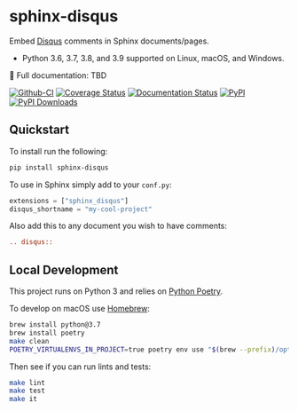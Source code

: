 # sphinx-disqus

Embed [Disqus](https://disqus.com) comments in Sphinx documents/pages.

* Python 3.6, 3.7, 3.8, and 3.9 supported on Linux, macOS, and Windows.

📖 Full documentation: TBD

[![Github-CI][github-ci]][github-link]
[![Coverage Status][codecov-badge]][codecov-link]
[![Documentation Status][rtd-badge]][rtd-link]
[![PyPI][pypi-badge]][pypi-link]
[![PyPI Downloads][pypi-dl-badge]][pypi-dl-link]

[github-ci]: https://github.com/Robpol86/sphinx-disqus/workflows/ci/badge.svg?branch=main
[github-link]: https://github.com/Robpol86/sphinx-disqus
[codecov-badge]: https://codecov.io/gh/Robpol86/sphinx-disqus/branch/main/graph/badge.svg
[codecov-link]: https://codecov.io/gh/Robpol86/sphinx-disqus
[rtd-badge]: https://readthedocs.org/projects/sphinx-disqus/badge/?version=latest
[rtd-link]: https://sphinx-disqus.readthedocs.io/en/latest/?badge=latest
[pypi-badge]: https://img.shields.io/pypi/v/sphinx-disqus.svg
[pypi-link]: https://pypi.org/project/sphinx-disqus
[pypi-dl-badge]: https://img.shields.io/pypi/dw/sphinx-disqus?label=pypi%20downloads
[pypi-dl-link]: https://pypistats.org/packages/sphinx-disqus

## Quickstart

To install run the following:

```bash
pip install sphinx-disqus
```

To use in Sphinx simply add to your `conf.py`:

```python
extensions = ["sphinx_disqus"]
disqus_shortname = "my-cool-project"
```

Also add this to any document you wish to have comments:

```rst
.. disqus::
```

## Local Development

This project runs on Python 3 and relies on [Python Poetry](https://python-poetry.org).

To develop on macOS use [Homebrew](https://brew.sh):

```bash
brew install python@3.7
brew install poetry
make clean
POETRY_VIRTUALENVS_IN_PROJECT=true poetry env use "$(brew --prefix)/opt/python@3.7/bin/python3"
```

Then see if you can run lints and tests:

```bash
make lint
make test
make it
```
